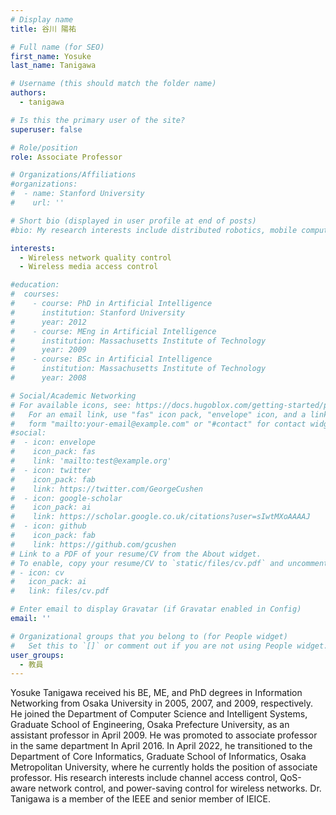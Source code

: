 ```yaml
---
# Display name
title: 谷川 陽祐

# Full name (for SEO)
first_name: Yosuke
last_name: Tanigawa

# Username (this should match the folder name)
authors:
  - tanigawa

# Is this the primary user of the site?
superuser: false

# Role/position
role: Associate Professor

# Organizations/Affiliations
#organizations:
#  - name: Stanford University
#    url: ''

# Short bio (displayed in user profile at end of posts)
#bio: My research interests include distributed robotics, mobile computing and programmable matter.

interests:
  - Wireless network quality control
  - Wireless media access control

#education:
#  courses:
#    - course: PhD in Artificial Intelligence
#      institution: Stanford University
#      year: 2012
#    - course: MEng in Artificial Intelligence
#      institution: Massachusetts Institute of Technology
#      year: 2009
#    - course: BSc in Artificial Intelligence
#      institution: Massachusetts Institute of Technology
#      year: 2008

# Social/Academic Networking
# For available icons, see: https://docs.hugoblox.com/getting-started/page-builder/#icons
#   For an email link, use "fas" icon pack, "envelope" icon, and a link in the
#   form "mailto:your-email@example.com" or "#contact" for contact widget.
#social:
#  - icon: envelope
#    icon_pack: fas
#    link: 'mailto:test@example.org'
#  - icon: twitter
#    icon_pack: fab
#    link: https://twitter.com/GeorgeCushen
#  - icon: google-scholar
#    icon_pack: ai
#    link: https://scholar.google.co.uk/citations?user=sIwtMXoAAAAJ
#  - icon: github
#    icon_pack: fab
#    link: https://github.com/gcushen
# Link to a PDF of your resume/CV from the About widget.
# To enable, copy your resume/CV to `static/files/cv.pdf` and uncomment the lines below.
# - icon: cv
#   icon_pack: ai
#   link: files/cv.pdf

# Enter email to display Gravatar (if Gravatar enabled in Config)
email: ''

# Organizational groups that you belong to (for People widget)
#   Set this to `[]` or comment out if you are not using People widget.
user_groups:
  - 教員
---
```


Yosuke Tanigawa received his BE, ME, and PhD degrees in Information Networking from Osaka University in 2005, 2007, and 2009, respectively. He joined the Department of Computer Science and Intelligent Systems, Graduate School of Engineering, Osaka Prefecture University, as an assistant professor in April 2009. He was promoted to associate professor in the same department In April 2016. In April 2022, he transitioned to the Department of Core Informatics, Graduate School of Informatics, Osaka Metropolitan University, where he currently holds the position of associate professor. His research interests include channel access control, QoS-aware network control, and power-saving control for wireless networks. Dr. Tanigawa is a member of the IEEE and senior member of IEICE.
